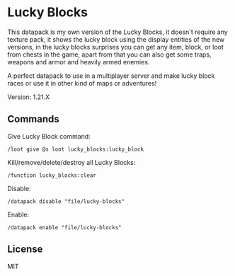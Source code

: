 # Lucky Blocks

This datapack is my own version of the Lucky Blocks, it doesn't require any texture pack, it shows the lucky block using the display entities of the new versions, in the lucky blocks surprises you can get any item, block, or loot from chests in the game, apart from that you can also get some traps, weapons and armor and heavily armed enemies.

A perfect datapack to use in a multiplayer server and make lucky block races or use it in other kind of maps or adventures!

Version: 1.21.X

## Commands

Give Lucky Block command:

```mcfunciton
/loot give @s loot lucky_blocks:lucky_block
```

Kill/remove/delete/destroy all Lucky Blocks:

```mcfunciton
/function lucky_blocks:clear
```

Disable:

```mcfunction
/datapack disable "file/lucky-blocks"
```

Enable:

```mcfunction
/datapack enable "file/lucky-blocks"
```

## License

MIT
